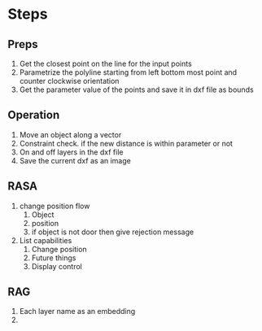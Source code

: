 # Steps

## Preps
1. Get the closest point on the line for the input points
2. Parametrize the polyline starting from left bottom most point and counter clockwise orientation
3. Get the parameter value of the points and save it in dxf file as bounds

## Operation
1. Move an object along a vector
2. Constraint check. if the new distance is within parameter or not
3. On and off layers in the dxf file
4. Save the current dxf as an image

## RASA
1. change position flow
    1. Object
    2. position
    3. if object is not door then give rejection message
2. List capabilities
    1. Change position
    2. Future things
    3. Display control


## RAG
1. Each layer name as an embedding
2. 
